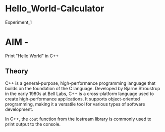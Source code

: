 # Hello_World-Calculator
Experiment_1
# AIM - 
Print "Hello World" in C++

## Theory

C++ is a general-purpose, high-performance programming language that builds on the foundation of the C language. Developed by Bjarne Stroustrup in the early 1980s at Bell Labs, C++ is a cross-platform language used to create high-performance applications. It supports object-oriented programming, making it a versatile tool for various types of software development.

In C++, the `cout` function from the iostream library is commonly used to print output to the console.


